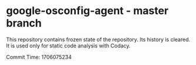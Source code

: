 # google-osconfig-agent - master branch

This repository contains frozen state of the repository.
Its history is cleared. It is used only for static code
analysis with Codacy.

Commit Time: 1706075234